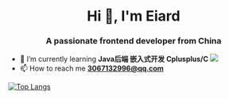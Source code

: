 <h1 align="center"> Hi 👋, I'm Eiard  </h1>
<h3 align="center"> A passionate frontend developer from China </h3>

- 🌱 I’m currently learning **Java后端 嵌入式开发 Cplusplus/C**           ![](https://komarev.com/ghpvc/?username=Eiard)
- 📫 How to reach me **3067132996@qq.com**   

[![Top Langs](https://github-readme-stats.vercel.app/api/top-langs/?username=Eiard&layout=compact&langs_count=10&hide=cmake,makefile)](https://github.com/anuraghazra/github-readme-stats)
 

